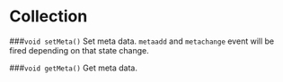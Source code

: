 Collection
==========

###`void setMeta()`
Set meta data. `metaadd` and `metachange` event will be fired depending on that state change.

###`void getMeta()`
Get meta data.
